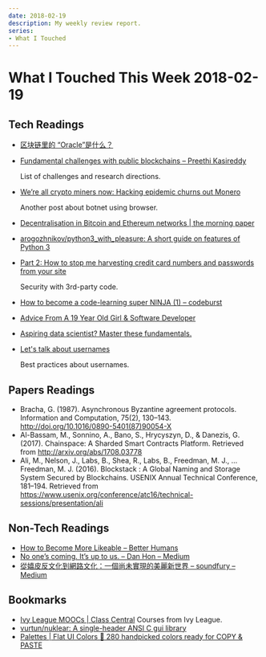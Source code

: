 ```yaml
---
date: 2018-02-19
description: My weekly review report.
series:
- What I Touched
---
```


# What I Touched This Week 2018-02-19


## Tech Readings

* [区块链里的 “Oracle”是什么？](http://www.bitecoin.com/online/2018/01/28850.html)
* [Fundamental challenges with public blockchains – Preethi Kasireddy](https://medium.com/@preethikasireddy/fundamental-challenges-with-public-blockchains-253c800e9428)

    List of challenges and research directions.

* [We’re all crypto miners now: Hacking epidemic churns out Monero](https://medium.com/bloomberg/were-all-crypto-miners-now-hacking-epidemic-churns-out-monero-190b0f097aa7)

    Another post about botnet using browser.

* [Decentralisation in Bitcoin and Ethereum networks | the morning paper](https://blog.acolyer.org/2018/02/16/decentralisation-in-bitcoin-and-ethereum-networks/)
* [arogozhnikov/python3_with_pleasure: A short guide on features of Python 3](https://github.com/arogozhnikov/python3_with_pleasure)
* [Part 2: How to stop me harvesting credit card numbers and passwords from your site](https://hackernoon.com/part-2-how-to-stop-me-harvesting-credit-card-numbers-and-passwords-from-your-site-844f739659b9)

    Security with 3rd-party code.

* [How to become a code-learning super NINJA (1) – codeburst](https://codeburst.io/how-to-become-a-code-learning-super-ninja-1-ae293637c337)
* [Advice From A 19 Year Old Girl & Software Developer](https://medium.com/@lydiahallie/advice-from-a-19-y-o-girl-software-developer-88737bcc6be5)
* [Aspiring data scientist? Master these fundamentals.](https://medium.freecodecamp.org/aspiring-data-scientist-master-these-fundamentals-be7c54350868)
* [Let's talk about usernames](https://www.b-list.org/weblog/2018/feb/11/usernames/)

    Best practices about usernames.

<!--more-->

## Papers Readings

- Bracha, G. (1987). Asynchronous Byzantine agreement protocols. Information and Computation, 75(2), 130–143. http://doi.org/10.1016/0890-5401(87)90054-X
- Al-Bassam, M., Sonnino, A., Bano, S., Hrycyszyn, D., & Danezis, G. (2017). Chainspace: A Sharded Smart Contracts Platform. Retrieved from http://arxiv.org/abs/1708.03778
- Ali, M., Nelson, J., Labs, B., Shea, R., Labs, B., Freedman, M. J., … Freedman, M. J. (2016). Blockstack : A Global Naming and Storage System Secured by Blockchains. USENIX Annual Technical Conference, 181–194. Retrieved from https://www.usenix.org/conference/atc16/technical-sessions/presentation/ali

## Non-Tech Readings

* [How to Become More Likeable – Better Humans](https://betterhumans.coach.me/how-to-become-more-likeable-8949aadee9c8)
* [No one’s coming. It’s up to us. – Dan Hon – Medium](https://medium.com/@hondanhon/no-ones-coming-it-s-up-to-us-de8d9442d0d)
* [從嬉皮反文化到網路文化：一個尚未實現的美麗新世界 – soundfury – Medium](https://medium.com/@soundfury/%E5%BE%9E%E5%AC%89%E7%9A%AE%E5%8F%8D%E6%96%87%E5%8C%96%E5%88%B0%E7%B6%B2%E8%B7%AF%E6%96%87%E5%8C%96-%E4%B8%80%E5%80%8B%E5%B0%9A%E6%9C%AA%E5%AF%A6%E7%8F%BE%E7%9A%84%E7%BE%8E%E9%BA%97%E6%96%B0%E4%B8%96%E7%95%8C-5e10a6ee93b2)

## Bookmarks

* [Ivy League MOOCs | Class Central](https://www.class-central.com/collection/ivy-league-moocs) Courses from Ivy League.
* [vurtun/nuklear: A single-header ANSI C gui library](https://github.com/vurtun/nuklear)
* [Palettes | Flat UI Colors 🎨 280 handpicked colors ready for COPY & PASTE](https://flatuicolors.com/)
